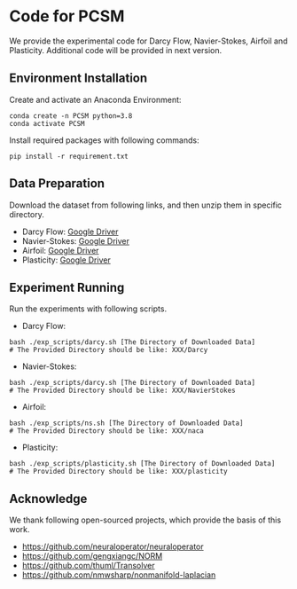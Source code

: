 
# Code for PCSM

We provide the experimental code for Darcy Flow, Navier-Stokes, Airfoil and Plasticity.
Additional code will be provided in next version.

## Environment Installation

Create and activate an Anaconda Environment:
```
conda create -n PCSM python=3.8
conda activate PCSM
```

Install required packages with following commands:
```
pip install -r requirement.txt
```

## Data Preparation

Download the dataset from following links, and then unzip them in specific directory.
- Darcy Flow: [Google Driver](https://drive.google.com/file/d/1Z1uxG9R8AdAGJprG5STcphysjm56_0Jf/view?usp=sharing)
- Navier-Stokes: [Google Driver](https://drive.google.com/file/d/1lVgpWMjv9Z6LEv3eZQ_Qgj54lYeqnGl5/view?usp=sharing)
- Airfoil: [Google Driver](https://drive.google.com/drive/folders/1JUkPbx0-lgjFHPURH_kp1uqjfRn3aw9-?usp=sharing)
- Plasticity: [Google Driver](https://drive.google.com/file/d/14CPGK_ljae5c6dm2nRraY2kIDt39JX3d/view?usp=sharing)

## Experiment Running 

Run the experiments with following scripts.

- Darcy Flow: 
```
bash ./exp_scripts/darcy.sh [The Directory of Downloaded Data] 
# The Provided Directory should be like: XXX/Darcy
```

- Navier-Stokes:
```
bash ./exp_scripts/darcy.sh [The Directory of Downloaded Data]
# The Provided Directory should be like: XXX/NavierStokes
```

- Airfoil:
```
bash ./exp_scripts/ns.sh [The Directory of Downloaded Data]
# The Provided Directory should be like: XXX/naca
```

- Plasticity:
```
bash ./exp_scripts/plasticity.sh [The Directory of Downloaded Data]
# The Provided Directory should be like: XXX/plasticity
```

## Acknowledge

We thank following open-sourced projects, which provide the basis of this work.
- https://github.com/neuraloperator/neuraloperator
- https://github.com/gengxiangc/NORM
- https://github.com/thuml/Transolver
- https://github.com/nmwsharp/nonmanifold-laplacian
